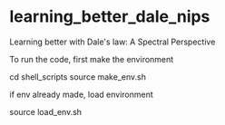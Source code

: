 # learning_better_dale_nips
Learning better with Dale's law: A Spectral Perspective

To run the code, first make the environment

cd shell_scripts
source make_env.sh

if env already made, load environment

source load_env.sh

